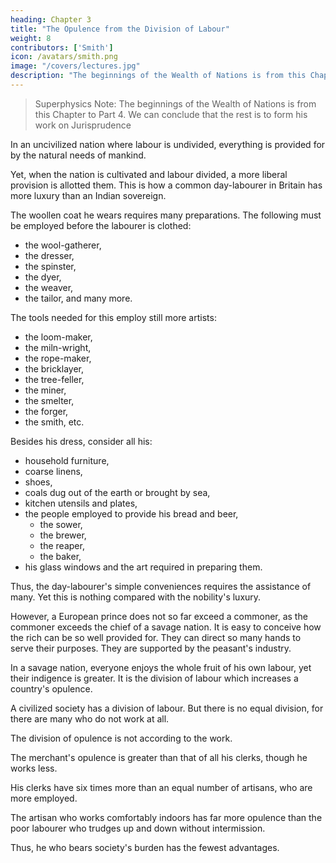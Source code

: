 ```yaml
---
heading: Chapter 3
title: "The Opulence from the Division of Labour"
weight: 8
contributors: ['Smith']
icon: /avatars/smith.png
image: "/covers/lectures.jpg"
description: "The beginnings of the Wealth of Nations is from this Chapter to Part 4. We can conclude that the rest is to form his work on Jurisprudence"
---
```



> Superphysics Note: The beginnings of the Wealth of Nations is from this Chapter to Part 4. We can conclude that the rest is to form his work on Jurisprudence

In an uncivilized nation where labour is undivided, everything is provided for by the natural needs of mankind.

Yet, when the nation is cultivated and labour divided, a more liberal provision is allotted them. This is how a common day-labourer in Britain has more luxury than an Indian sovereign.

The woollen coat he wears requires many preparations. The following must be employed before the labourer is clothed:
- the wool-gatherer,
- the dresser,
- the spinster,
- the dyer,
- the weaver,
- the tailor, and many more.

The tools needed for this employ still more artists:
- the loom-maker,
- the miln-wright,
- the rope-maker,
- the bricklayer,
- the tree-feller,
- the miner,
- the smelter,
- the forger,
- the smith, etc.

Besides his dress, consider all his:
- household furniture,
- coarse linens,
- shoes,
- coals dug out of the earth or brought by sea,
- kitchen utensils and plates,
- the people employed to provide his bread and beer,
  - the sower,
  - the brewer,
  - the reaper,
  - the baker,
- his glass windows and the art required in preparing them.

<!-- Without them, our northern climate could hardly be inhabited. -->

Thus, the day-labourer's simple conveniences requires the assistance of many. Yet this is nothing compared with the nobility's luxury.

However, a European prince does not so far exceed a commoner, as the commoner exceeds the chief of a savage nation. It is easy to conceive how the rich can be so well provided for. They can direct so many hands to serve their purposes. They are supported by the peasant's industry.

In a savage nation, everyone enjoys the whole fruit of his own labour, yet their indigence is greater. It is the division of labour which increases a country's opulence.

A civilized society has a division of labour.  But there is no equal division, for there are many who do not work at all.

The division of opulence is not according to the work.

The merchant's opulence is greater than that of all his clerks, though he works less.

His clerks have six times more than an equal number of artisans, who are more employed.

The artisan who works comfortably indoors has far more opulence than the poor labourer who trudges up and down without intermission.

Thus, he who bears society's burden has the fewest advantages.


